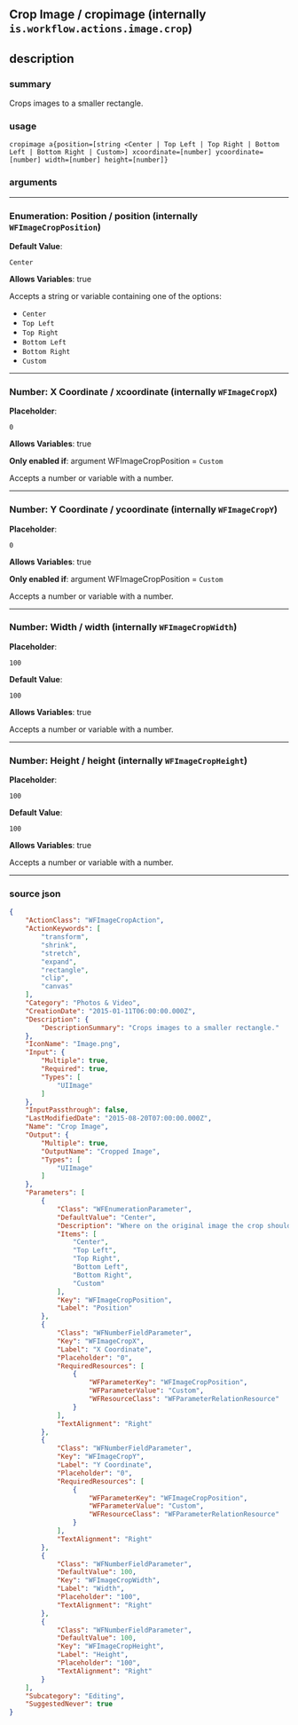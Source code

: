 
## Crop Image / cropimage (internally `is.workflow.actions.image.crop`)


## description

### summary

Crops images to a smaller rectangle.


### usage
```
cropimage a{position=[string <Center | Top Left | Top Right | Bottom Left | Bottom Right | Custom>] xcoordinate=[number] ycoordinate=[number] width=[number] height=[number]}
```

### arguments

---

### Enumeration: Position / position (internally `WFImageCropPosition`)
**Default Value**:
```
Center
```
**Allows Variables**: true



Accepts a string 
or variable
containing one of the options:

- `Center`
- `Top Left`
- `Top Right`
- `Bottom Left`
- `Bottom Right`
- `Custom`

---

### Number: X Coordinate / xcoordinate (internally `WFImageCropX`)
**Placeholder**:
```
0
```
**Allows Variables**: true

**Only enabled if**: argument WFImageCropPosition = `Custom`

Accepts a number 
or variable
with a number.

---

### Number: Y Coordinate / ycoordinate (internally `WFImageCropY`)
**Placeholder**:
```
0
```
**Allows Variables**: true

**Only enabled if**: argument WFImageCropPosition = `Custom`

Accepts a number 
or variable
with a number.

---

### Number: Width / width (internally `WFImageCropWidth`)
**Placeholder**:
```
100
```
**Default Value**:
```
100
```
**Allows Variables**: true



Accepts a number 
or variable
with a number.

---

### Number: Height / height (internally `WFImageCropHeight`)
**Placeholder**:
```
100
```
**Default Value**:
```
100
```
**Allows Variables**: true



Accepts a number 
or variable
with a number.

---

### source json

```json
{
	"ActionClass": "WFImageCropAction",
	"ActionKeywords": [
		"transform",
		"shrink",
		"stretch",
		"expand",
		"rectangle",
		"clip",
		"canvas"
	],
	"Category": "Photos & Video",
	"CreationDate": "2015-01-11T06:00:00.000Z",
	"Description": {
		"DescriptionSummary": "Crops images to a smaller rectangle."
	},
	"IconName": "Image.png",
	"Input": {
		"Multiple": true,
		"Required": true,
		"Types": [
			"UIImage"
		]
	},
	"InputPassthrough": false,
	"LastModifiedDate": "2015-08-20T07:00:00.000Z",
	"Name": "Crop Image",
	"Output": {
		"Multiple": true,
		"OutputName": "Cropped Image",
		"Types": [
			"UIImage"
		]
	},
	"Parameters": [
		{
			"Class": "WFEnumerationParameter",
			"DefaultValue": "Center",
			"Description": "Where on the original image the crop should occur.",
			"Items": [
				"Center",
				"Top Left",
				"Top Right",
				"Bottom Left",
				"Bottom Right",
				"Custom"
			],
			"Key": "WFImageCropPosition",
			"Label": "Position"
		},
		{
			"Class": "WFNumberFieldParameter",
			"Key": "WFImageCropX",
			"Label": "X Coordinate",
			"Placeholder": "0",
			"RequiredResources": [
				{
					"WFParameterKey": "WFImageCropPosition",
					"WFParameterValue": "Custom",
					"WFResourceClass": "WFParameterRelationResource"
				}
			],
			"TextAlignment": "Right"
		},
		{
			"Class": "WFNumberFieldParameter",
			"Key": "WFImageCropY",
			"Label": "Y Coordinate",
			"Placeholder": "0",
			"RequiredResources": [
				{
					"WFParameterKey": "WFImageCropPosition",
					"WFParameterValue": "Custom",
					"WFResourceClass": "WFParameterRelationResource"
				}
			],
			"TextAlignment": "Right"
		},
		{
			"Class": "WFNumberFieldParameter",
			"DefaultValue": 100,
			"Key": "WFImageCropWidth",
			"Label": "Width",
			"Placeholder": "100",
			"TextAlignment": "Right"
		},
		{
			"Class": "WFNumberFieldParameter",
			"DefaultValue": 100,
			"Key": "WFImageCropHeight",
			"Label": "Height",
			"Placeholder": "100",
			"TextAlignment": "Right"
		}
	],
	"Subcategory": "Editing",
	"SuggestedNever": true
}
```
